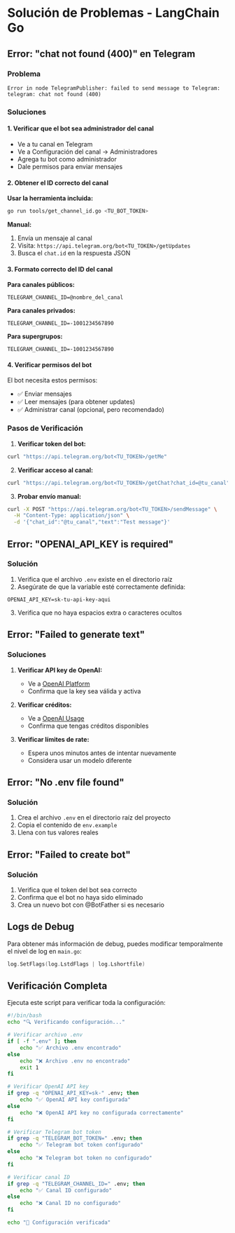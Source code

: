 # Solución de Problemas - LangChain Go

## Error: "chat not found (400)" en Telegram

### Problema

```
Error in node TelegramPublisher: failed to send message to Telegram: telegram: chat not found (400)
```

### Soluciones

#### 1. Verificar que el bot sea administrador del canal

- Ve a tu canal en Telegram
- Ve a Configuración del canal → Administradores
- Agrega tu bot como administrador
- Dale permisos para enviar mensajes

#### 2. Obtener el ID correcto del canal

**Usar la herramienta incluida:**

```bash
go run tools/get_channel_id.go <TU_BOT_TOKEN>
```

**Manual:**

1. Envía un mensaje al canal
2. Visita: `https://api.telegram.org/bot<TU_TOKEN>/getUpdates`
3. Busca el `chat.id` en la respuesta JSON

#### 3. Formato correcto del ID del canal

**Para canales públicos:**

```env
TELEGRAM_CHANNEL_ID=@nombre_del_canal
```

**Para canales privados:**

```env
TELEGRAM_CHANNEL_ID=-1001234567890
```

**Para supergrupos:**

```env
TELEGRAM_CHANNEL_ID=-1001234567890
```

#### 4. Verificar permisos del bot

El bot necesita estos permisos:

- ✅ Enviar mensajes
- ✅ Leer mensajes (para obtener updates)
- ✅ Administrar canal (opcional, pero recomendado)

### Pasos de Verificación

1. **Verificar token del bot:**

```bash
curl "https://api.telegram.org/bot<TU_TOKEN>/getMe"
```

2. **Verificar acceso al canal:**

```bash
curl "https://api.telegram.org/bot<TU_TOKEN>/getChat?chat_id=@tu_canal"
```

3. **Probar envío manual:**

```bash
curl -X POST "https://api.telegram.org/bot<TU_TOKEN>/sendMessage" \
  -H "Content-Type: application/json" \
  -d '{"chat_id":"@tu_canal","text":"Test message"}'
```

## Error: "OPENAI_API_KEY is required"

### Solución

1. Verifica que el archivo `.env` existe en el directorio raíz
2. Asegúrate de que la variable esté correctamente definida:

```env
OPENAI_API_KEY=sk-tu-api-key-aqui
```

3. Verifica que no haya espacios extra o caracteres ocultos

## Error: "Failed to generate text"

### Soluciones

1. **Verificar API key de OpenAI:**

   - Ve a [OpenAI Platform](https://platform.openai.com/api-keys)
   - Confirma que la key sea válida y activa

2. **Verificar créditos:**

   - Ve a [OpenAI Usage](https://platform.openai.com/usage)
   - Confirma que tengas créditos disponibles

3. **Verificar límites de rate:**
   - Espera unos minutos antes de intentar nuevamente
   - Considera usar un modelo diferente

## Error: "No .env file found"

### Solución

1. Crea el archivo `.env` en el directorio raíz del proyecto
2. Copia el contenido de `env.example`
3. Llena con tus valores reales

## Error: "Failed to create bot"

### Solución

1. Verifica que el token del bot sea correcto
2. Confirma que el bot no haya sido eliminado
3. Crea un nuevo bot con @BotFather si es necesario

## Logs de Debug

Para obtener más información de debug, puedes modificar temporalmente el nivel de log en `main.go`:

```go
log.SetFlags(log.LstdFlags | log.Lshortfile)
```

## Verificación Completa

Ejecuta este script para verificar toda la configuración:

```bash
#!/bin/bash
echo "🔍 Verificando configuración..."

# Verificar archivo .env
if [ -f ".env" ]; then
    echo "✅ Archivo .env encontrado"
else
    echo "❌ Archivo .env no encontrado"
    exit 1
fi

# Verificar OpenAI API key
if grep -q "OPENAI_API_KEY=sk-" .env; then
    echo "✅ OpenAI API key configurada"
else
    echo "❌ OpenAI API key no configurada correctamente"
fi

# Verificar Telegram bot token
if grep -q "TELEGRAM_BOT_TOKEN=" .env; then
    echo "✅ Telegram bot token configurado"
else
    echo "❌ Telegram bot token no configurado"
fi

# Verificar canal ID
if grep -q "TELEGRAM_CHANNEL_ID=" .env; then
    echo "✅ Canal ID configurado"
else
    echo "❌ Canal ID no configurado"
fi

echo "🎯 Configuración verificada"
```
